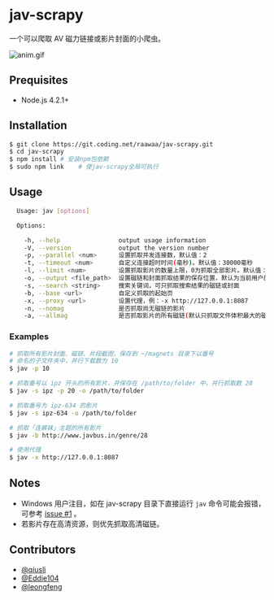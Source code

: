 # jav-scrapy

一个可以爬取 AV 磁力链接或影片封面的小爬虫。

![anim.gif](https://ooo.0o0.ooo/2015/10/31/56345cf140299.gif "anim.gif")

## Prequisites

- Node.js 4.2.1+

## Installation

```bash
$ git clone https://git.coding.net/raawaa/jav-scrapy.git
$ cd jav-scrapy
$ npm install # 安装npm包依赖
$ sudo npm link    # 使jav-scrapy全局可执行
```

## Usage

```bash
  Usage: jav [options]

  Options:

    -h, --help                output usage information
    -V, --version             output the version number
    -p, --parallel <num>      设置抓取并发连接数，默认值：2
    -t, --timeout <num>       自定义连接超时时间(毫秒)。默认值：30000毫秒
    -l, --limit <num>         设置抓取影片的数量上限，0为抓取全部影片。默认值：0
    -o, --output <file_path>  设置磁链和封面抓取结果的保存位置，默认为当前用户的主目录下的 magnets 文件夹
    -s, --search <string>     搜索关键词，可只抓取搜索结果的磁链或封面
    -b, --base <url>          自定义抓取的起始页
    -x, --proxy <url>         设置代理，例：-x http://127.0.0.1:8087
    -n, --nomag               是否抓取尚无磁链的影片
    -a, --allmag              是否抓取影片的所有磁链(默认只抓取文件体积最大的磁链)
```

### Examples

```bash
# 抓取所有影片封面、磁链、片段截图，保存到 ~/magnets 目录下以番号
# 命名的子文件夹中，并行下载数为 10
$ jav -p 10

# 抓取番号以 ipz 开头的所有影片，并保存在 /path/to/folder 中，并行抓取数 20
$ jav -s ipz -p 20 -o /path/to/folder

# 抓取番号为 ipz-634 的影片
$ jav -s ipz-634 -o /path/to/folder

# 抓取「连裤袜」主题的所有影片
$ jav -b http://www.javbus.in/genre/28

# 使用代理
$ jav -x http://127.0.0.1:8087
```

## Notes

- Windows 用户注目，如在 jav-scrapy 目录下直接运行 `jav` 命令可能会报错，可参考 [issue #1](https://github.com/raawaa/jav-scrapy/issues/1) 。
- 若影片存在高清资源，则优先抓取高清磁链。

## Contributors

- [@qiusli](https://github.com/qiusli)
- [@Eddie104](https://github.com/Eddie104)
- [@leongfeng](https://github.com/leongfeng)

